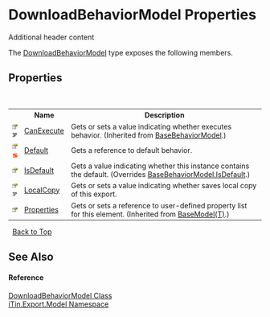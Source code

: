 # DownloadBehaviorModel Properties
Additional header content 

The <a href="T_iTin_Export_Model_DownloadBehaviorModel">DownloadBehaviorModel</a> type exposes the following members.


## Properties
&nbsp;<table><tr><th></th><th>Name</th><th>Description</th></tr><tr><td>![Public property](media/pubproperty.gif "Public property")![Code example](media/CodeExample.png "Code example")</td><td><a href="P_iTin_Export_Model_BaseBehaviorModel_CanExecute">CanExecute</a></td><td>
Gets or sets a value indicating whether executes behavior.
 (Inherited from <a href="T_iTin_Export_Model_BaseBehaviorModel">BaseBehaviorModel</a>.)</td></tr><tr><td>![Public property](media/pubproperty.gif "Public property")![Static member](media/static.gif "Static member")</td><td><a href="P_iTin_Export_Model_DownloadBehaviorModel_Default">Default</a></td><td>
Gets a reference to default behavior.</td></tr><tr><td>![Public property](media/pubproperty.gif "Public property")</td><td><a href="P_iTin_Export_Model_DownloadBehaviorModel_IsDefault">IsDefault</a></td><td>
Gets a value indicating whether this instance contains the default.
 (Overrides <a href="P_iTin_Export_Model_BaseBehaviorModel_IsDefault">BaseBehaviorModel.IsDefault</a>.)</td></tr><tr><td>![Public property](media/pubproperty.gif "Public property")![Code example](media/CodeExample.png "Code example")</td><td><a href="P_iTin_Export_Model_DownloadBehaviorModel_LocalCopy">LocalCopy</a></td><td>
Gets or sets a value indicating whether saves local copy of this export.</td></tr><tr><td>![Public property](media/pubproperty.gif "Public property")</td><td><a href="P_iTin_Export_Model_BaseModel_1_Properties">Properties</a></td><td>
Gets or sets a reference to user-defined property list for this element.
 (Inherited from <a href="T_iTin_Export_Model_BaseModel_1">BaseModel(T)</a>.)</td></tr></table>&nbsp;
<a href="#downloadbehaviormodel-properties">Back to Top</a>

## See Also


#### Reference
<a href="T_iTin_Export_Model_DownloadBehaviorModel">DownloadBehaviorModel Class</a><br /><a href="N_iTin_Export_Model">iTin.Export.Model Namespace</a><br />